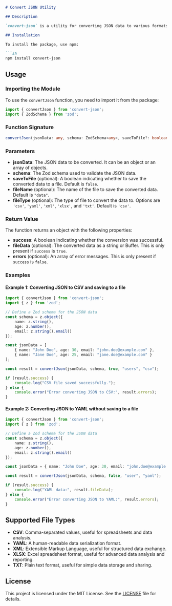 ```markdown
# Convert JSON Utility

## Description

`convert-json` is a utility for converting JSON data to various formats such as CSV, YAML, XML, XLSX, and TXT. This tool provides an easy way to transform JSON data into different file types for various use cases such as data sharing, reporting, and more.

## Installation

To install the package, use npm:

```sh
npm install convert-json
```

## Usage

### Importing the Module

To use the `convertJson` function, you need to import it from the package:

```typescript
import { convertJson } from 'convert-json';
import { ZodSchema } from 'zod';
```

### Function Signature

```typescript
convertJson(jsonData: any, schema: ZodSchema<any>, saveToFile?: boolean, fileName?: string, fileType?: 'csv' | 'yaml' | 'xml' | 'xlsx' | 'txt'): { success: boolean, fileData?: string | Buffer, errors?: string[] }
```

### Parameters

- **jsonData**: The JSON data to be converted. It can be an object or an array of objects.
- **schema**: The Zod schema used to validate the JSON data.
- **saveToFile** (optional): A boolean indicating whether to save the converted data to a file. Default is `false`.
- **fileName** (optional): The name of the file to save the converted data. Default is `"data"`.
- **fileType** (optional): The type of file to convert the data to. Options are `'csv'`, `'yaml'`, `'xml'`, `'xlsx'`, and `'txt'`. Default is `'csv'`.

### Return Value

The function returns an object with the following properties:
- **success**: A boolean indicating whether the conversion was successful.
- **fileData** (optional): The converted data as a string or Buffer. This is only present if `success` is `true`.
- **errors** (optional): An array of error messages. This is only present if `success` is `false`.

### Examples

#### Example 1: Converting JSON to CSV and saving to a file

```typescript
import { convertJson } from 'convert-json';
import { z } from 'zod';

// Define a Zod schema for the JSON data
const schema = z.object({
    name: z.string(),
    age: z.number(),
    email: z.string().email()
});

const jsonData = [
    { name: "John Doe", age: 30, email: "john.doe@example.com" },
    { name: "Jane Doe", age: 25, email: "jane.doe@example.com" }
];

const result = convertJson(jsonData, schema, true, "users", "csv");

if (result.success) {
    console.log("CSV file saved successfully.");
} else {
    console.error("Error converting JSON to CSV:", result.errors);
}
```

#### Example 2: Converting JSON to YAML without saving to a file

```typescript
import { convertJson } from 'convert-json';
import { z } from 'zod';

// Define a Zod schema for the JSON data
const schema = z.object({
    name: z.string(),
    age: z.number(),
    email: z.string().email()
});

const jsonData = { name: "John Doe", age: 30, email: "john.doe@example.com" };

const result = convertJson(jsonData, schema, false, "user", "yaml");

if (result.success) {
    console.log("YAML data:", result.fileData);
} else {
    console.error("Error converting JSON to YAML:", result.errors);
}
```

## Supported File Types

- **CSV**: Comma-separated values, useful for spreadsheets and data analysis.
- **YAML**: A human-readable data serialization format.
- **XML**: Extensible Markup Language, useful for structured data exchange.
- **XLSX**: Excel spreadsheet format, useful for advanced data analysis and reporting.
- **TXT**: Plain text format, useful for simple data storage and sharing.

## License

This project is licensed under the MIT License. See the [LICENSE](LICENSE) file for details.
```